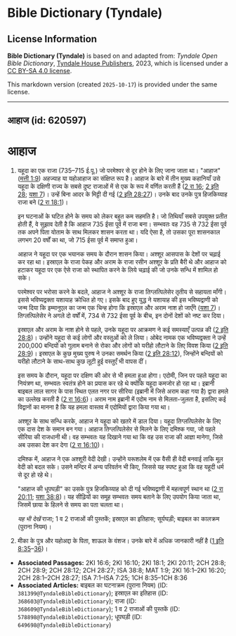 # Bible Dictionary (Tyndale)

## License Information

**Bible Dictionary (Tyndale)** is based on and adapted from: _Tyndale Open Bible Dictionary_, [Tyndale House Publishers](https://tyndaleopenresources.com/), 2023, which is licensed under a [CC BY-SA 4.0 license](https://creativecommons.org/licenses/by-sa/4.0/legalcode.en).

This markdown version (created `2025-10-17`) is provided under the same license.



--------------------------------

## आहाज (id: 620597)

आहाज
====

1. यहूदा का एक राजा (735–715 ई.पू.) जो परमेश्वर से दूर होने के लिए जाना जाता था। "आहाज" ([मत्ती 1:9](https://ref.ly/Matt1:9)) अहज्याह या यहोआहाज का संक्षिप्त रूप है। आहाज के बारे में तीन मुख्य कहानियाँ उसे यहूदा के दक्षिणी राज्य के सबसे दुष्ट राजाओं में से एक के रूप में वर्णित करती हैं ([2 रा 16](https://ref.ly/2Kgs16:1-2Kgs16:20); [2 इति 28](https://ref.ly/2Chr28:1-2Chr28:27); [यशा 7](https://ref.ly/Isa7:1-Isa7:25))। उन्हें बिना आदर के मिट्टी दी गई ([2 इति 28:27](https://ref.ly/2Chr28:27))। उनके बाद उनके पुत्र हिजकिय्याह राजा बने ([2 रा 18:1](https://ref.ly/2Kgs18:1))।

    इन घटनाओं के घटित होने के समय को लेकर बहुत कम सहमति है। जो तिथियाँ सबसे उपयुक्त प्रतीत होती हैं, वे सुझाव देती है कि आहाज 735 ईसा पूर्व में राजा बना। सम्भवतः वह 735 से 732 ईसा पूर्व तक अपने पिता योताम के साथ मिलकर शासन करता था। यदि ऐसा है, तो उसका पूरा शासनकाल लगभग 20 वर्षों का था, जो 715 ईसा पूर्व में समाप्त हुआ।

    आहाज ने यहूदा पर एक भयानक समय के दौरान शासन किया। अश्शूर आसपास के देशों पर चढ़ाई कर रहा था। इस्राएल के राजा पेकह और अराम के राजा रसीन अश्शूर के प्रति बैरी थे और आहाज को हटाकर यहूदा पर एक ऐसे राजा को स्थापित करने के लिये चढ़ाई की जो उनके सन्धि में शामिल हो सके।

    परमेश्वर पर भरोसा करने के बदले, आहाज ने अश्शूर के राजा तिग्लत्पिलेसेर तृतीय से सहायता माँगी। इससे भविष्यद्वक्ता यशायाह क्रोधित हो गए। इसके बाद हुए युद्ध ने यशायाह की इस भविष्यद्वाणी को जन्म दिया कि इम्मानुएल का जन्म एक चिन्ह होगा कि इस्राएल और अराम नाश हो जाएँगे ([यशा 7](https://ref.ly/Isa7:1-Isa7:25))। तिग्लत्पिलेसेर ने अगले दो वर्षों में, 734 से 732 ईसा पूर्व के बीच, इन दोनों देशों को नष्ट कर दिया।

    इस्राएल और अराम के नाश होने से पहले, उनके यहूदा पर आक्रमण ने कई समस्याएँ उत्पन्न की ([2 इति 28:8](https://ref.ly/2Chr28:8))। उन्होंने यहूदा से कई लोगों और वस्तुओं को ले लिया। ओबेद नामक एक भविष्यद्वक्ता ने उन्हें 200,000 बन्दियों को गुलाम बनाने से रोका और लोगों को यरीहो लौटाने के लिए विवश किया ([2 इति 28:9](https://ref.ly/2Chr28:9))। इस्राएल के कुछ मुख्य पुरुष ने उनका समर्थन किया ([2 इति 28:12](https://ref.ly/2Chr28:12)), जिन्होंने बन्दियों को यरीहो लौटाने के साथ\-साथ कुछ लूटी हुई वस्तुएँ भी वापस दीं।

    इस समय के दौरान, यहूदा पर दक्षिण की ओर से भी हमला हुआ होगा। एदोमी, जिन पर पहले यहूदा का नियंत्रण था, सम्भवतः स्वतंत्र होने का प्रयास कर रहे थे क्योंकि यहूदा कमजोर हो रहा था। इब्रानी बाइबल लाल सागर के पास स्थित एलत नगर पर सीरिया (इब्रानी में जिसे अराम कहा गया है) द्वारा हमले का उल्लेख करती है ([2 रा 16:6](https://ref.ly/2Kgs16:6))। अराम नाम इब्रानी में एदोम नाम से मिलता\-जुलता है, इसलिए कई विद्वानों का मानना है कि यह हमला वास्तव में एदोमियों द्वारा किया गया था।

    अश्शूर के साथ सन्धि करके, आहाज ने यहूदा को खतरे में डाल दिया। यहूदा तिग्लत्पिलेसेर के लिए एक दास देश के समान बन गया। आहाज तिग्लत्पिलेसेर से मिलने के लिए दमिश्क गया, जो पहले सीरिया की राजधानी थी। वह सम्भवतः यह दिखाने गया था कि वह उस राजा की आज्ञा मानेगा, जिसे अब उसका देश कर देगा ([2 रा 16:10](https://ref.ly/2Kgs16:10))।

    दमिश्क में, आहाज ने एक अश्शूरी वेदी देखी। उन्होंने यरूशलेम में एक वैसी ही वेदी बनवाई ताकि मूल वेदी को बदल सके। उसने मन्दिर में अन्य परिवर्तन भी किए, जिससे यह स्पष्ट हुआ कि वह यहूदी धर्म से दूर हो रहे थे।

    "आहाज की धूपघड़ी" का उसके पुत्र हिजकिय्याह को दी गई भविष्यद्वाणी में महत्वपूर्ण स्थान था ([2 रा 20:11](https://ref.ly/2Kgs20:11); [यशा 38:8](https://ref.ly/Isa38:8))। यह सीढ़ियों का समूह सम्भवतः समय बताने के लिए उपयोग किया जाता था, जिसमें छाया के हिलने से समय का पता चलता था।

    *यह भी देखें* राजा; 1 व 2 राजाओं की पुस्तकें; इस्राएल का इतिहास; सूर्यघड़ी; बाइबल का कालक्रम (पुराना नियम)।

2. मीका के पुत्र और यहोअद्दा के पिता, शाऊल के वंशज। उनके बारे में अधिक जानकारी नहीं है ([1 इति 8:35](https://ref.ly/1Chr8:35-1Chr8:36)–[36](https://ref.ly/1Chr8:35-1Chr8:36))।

* **Associated Passages:** 2KI 16:6; 2KI 16:10; 2KI 18:1; 2KI 20:11; 2CH 28:8; 2CH 28:9; 2CH 28:12; 2CH 28:27; ISA 38:8; MAT 1:9; 2KI 16:1–2KI 16:20; 2CH 28:1–2CH 28:27; ISA 7:1–ISA 7:25; 1CH 8:35–1CH 8:36
* **Associated Articles:** बाइबल का घटनाक्रम (पुराना नियम) (ID: `381399@TyndaleBibleDictionary`); इस्राएल का इतिहास  (ID: `368603@TyndaleBibleDictionary`); राजा (ID: `368609@TyndaleBibleDictionary`); 1 व 2 राजाओं की पुस्तकें (ID: `578898@TyndaleBibleDictionary`); धूपघड़ी (ID: `649698@TyndaleBibleDictionary`)

